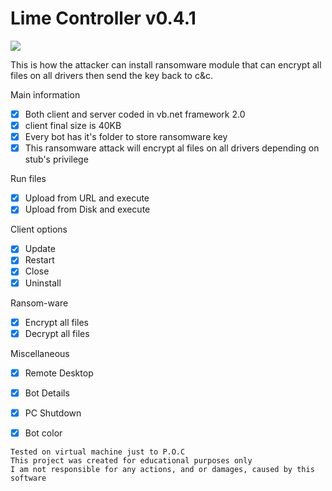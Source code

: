 # Lime Controller v0.4.1

<img src="https://i.imgur.com/A03qFj3.png">
	
 This is how the attacker can install ransomware module that can encrypt all files on all drivers then send the key back to c&c.

 Main information
 - [x] Both client and server coded in vb.net framework 2.0
 - [x] client final size is 40KB
 - [x] Every bot has it's folder to store ransomware key
 - [x] This ransomware attack will encrypt al files on all drivers depending on stub's privilege
 
 Run files
 - [x] Upload from URL and execute
 - [x] Upload from Disk and execute
	
 Client options
 - [x] Update
 - [x] Restart
 - [x] Close
 - [x] Uninstall
	 	
 Ransom-ware
 - [x] Encrypt all files
 - [x] Decrypt all files
	
 Miscellaneous
 - [x] Remote Desktop
 - [x] Bot Details
 - [x] PC Shutdown
 - [x] Bot color
 
 
 ```
 Tested on virtual machine just to P.O.C
 This project was created for educational purposes only
 I am not responsible for any actions, and or damages, caused by this software
 ```
